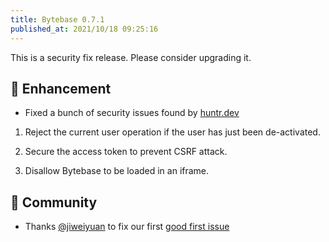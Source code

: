 ```yaml
---
title: Bytebase 0.7.1
published_at: 2021/10/18 09:25:16
---
```


This is a security fix release. Please consider upgrading it.

## 🎄 Enhancement

- Fixed a bunch of security issues found by [huntr.dev](https://huntr.dev)

1. Reject the current user operation if the user has just been de-activated.

2. Secure the access token to prevent CSRF attack.

3. Disallow Bytebase to be loaded in an iframe.

## 🎠 Community

- Thanks [@jiweiyuan](https://github.com/jiweiyuan) to fix our first [good first issue](https://github.com/bytebase/bytebase/issues/11)

<IncludeBlock url="/docs/get-started/install/install-upgrade"></IncludeBlock>
